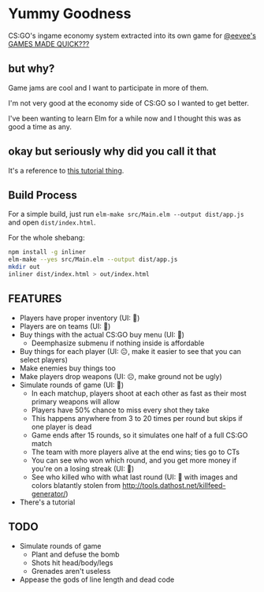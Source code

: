 # Yummy Goodness
CS:GO's ingame economy system extracted into its own game for [@eevee's GAMES MADE QUICK???](https://itch.io/jam/games-made-quick)

## but why?
Game jams are cool and I want to participate in more of them.

I'm not very good at the economy side of CS:GO so I wanted to get better.

I've been wanting to learn Elm for a while now and I thought this was as good a time as any.

## okay but seriously why did you call it that
It's a reference to [this tutorial thing](https://youtu.be/DpXtRbggpQM?t=4m40s).

## Build Process
For a simple build, just run `elm-make src/Main.elm --output dist/app.js` and open `dist/index.html`.

For the whole shebang:
```sh
npm install -g inliner
elm-make --yes src/Main.elm --output dist/app.js
mkdir out
inliner dist/index.html > out/index.html
```

## FEATURES
- Players have proper inventory (UI: 🙂)
- Players are on teams (UI: 🙂)
- Buy things with the actual CS:GO buy menu (UI: 🙂)
    - Deemphasize submenu if nothing inside is affordable
- Buy things for each player (UI: 😐, make it easier to see that you can select players)
- Make enemies buy things too
- Make players drop weapons (UI: ☹️, make ground not be ugly)
- Simulate rounds of game (UI: 🙂)
    - In each matchup, players shoot at each other as fast as their most primary weapons will allow
    - Players have 50% chance to miss every shot they take
    - This happens anywhere from 3 to 20 times per round but skips if one player is dead
    - Game ends after 15 rounds, so it simulates one half of a full CS:GO match
    - The team with more players alive at the end wins; ties go to CTs
    - You can see who won which round, and you get more money if you're on a losing streak (UI: 🙂)
    - See who killed who with what last round (UI: 🙂 with images and colors blatantly stolen from http://tools.dathost.net/killfeed-generator/)
- There's a tutorial

## TODO
- Simulate rounds of game
    - Plant and defuse the bomb
    - Shots hit head/body/legs
    - Grenades aren't useless
- Appease the gods of line length and dead code
